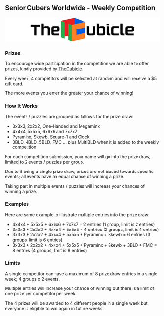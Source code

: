 ## Senior Cubers Worldwide - Weekly Competition

![TheCubicle](img/cubicle.png)

### Prizes

To encourage wide participation in the competition we are able to offer prizes, kindly provided by [TheCubicle](https://www.thecubicle.com/).

Every week, 4 competitors will be selected at random and will receive a $5 gift card.

The more events you enter the greater your chance of winning!



### How It Works

The events / puzzles are grouped as follows for the prize draw:

- 3x3x3, 2x2x2, One-Handed and Megaminx
- 4x4x4, 5x5x5, 6x6x6 and 7x7x7
- Pyraminx, Skewb, Square-1 and Clock
- 3BLD, 4BLD, 5BLD, FMC ... plus MultiBLD when it is added to the weekly competition

For each competition submission, your name will go into the prize draw, limited to 2 events / puzzles per group.

Due to it being a single prize draw, prizes are not biased towards specific events; all events have an equal chance of winning a prize.

Taking part in multiple events / puzzles will increase your chances of winning a prize.



### Examples

Here are some example to illustrate multiple entries into the prize draw:

- 4x4x4 + 5x5x5 + 6x6x6 + 7x7x7 = 2 entries (1 group, limit is 2 entries)
- 3x3x3 + 2x2x2 + 4x4x4 + 5x5x5 = 4 entries (2 groups, limit is 4 entries)
- 3x3x3 + 2x2x2 + 4x4x4 + 5x5x5 + Pyraminx + Skewb = 6 entries (3 groups, limit is 6 entries)
- 3x3x3 + 2x2x2 + 4x4x4 + 5x5x5 + Pyraminx + Skewb + 3BLD + FMC = 8 entries (4 groups, limit is 8 entries)



### Limits

A single competitor can have a maximum of 8 prize draw entries in a single week; 4 groups x 2 events.

Multiple entries will increase your chance of winning but there is a limit of one prize per competitor per week.

The 4 prizes will be awarded to 4 different people in a single week but everyone is eligible to win again in future weeks.



<!-- Global site tag (gtag.js) - Google Analytics -->

<script async src="https://www.googletagmanager.com/gtag/js?id=UA-86348435-3"></script>
<script>window.dataLayer = window.dataLayer || []; function gtag() {dataLayer.push(arguments);} gtag('js', new Date()); gtag('config', 'UA-86348435-3');</script>
